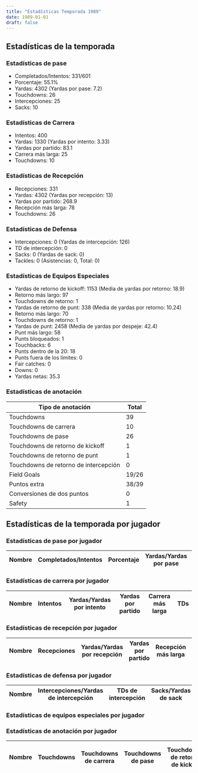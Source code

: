 ```yaml
---
title: "Estadísticas Temporada 1989"
date: 1989-01-01
draft: false
---
```


## Estadísticas de la temporada
### Estadísticas de pase
* Completados/Intentos: 331/601
* Porcentaje: 55.1%
* Yardas: 4302 (Yardas por pase: 7.2)
* Touchdowns: 26
* Intercepciones: 25
* Sacks: 10

### Estadísticas de Carrera
* Intentos: 400
* Yardas: 1330 (Yardas por intento: 3.33)
* Yardas por partido: 83.1
* Carrera más larga: 25
* Touchdowns: 10

### Estadísticas de Recepción
* Recepciones: 331
* Yardas: 4302 (Yardas por recepción: 13)
* Yardas por partido: 268.9
* Recepción más larga: 78
* Touchdowns: 26

### Estadísticas de Defensa
* Intercepciones: 0 (Yardas de intercepción: 126)
* TD de intercepción: 0
* Sacks: 0 (Yardas de sack: 0)
* Tackles: 0 (Asistencias: 0, Total: 0)

### Estadísticas de Equipos Especiales
* Yardas de retorno de kickoff: 1153 (Media de yardas por retorno: 18.9)
* Retorno más largo: 97
* Touchdowns de retorno: 1
* Yardas de retorno de punt: 338 (Media de yardas por retorno: 10.24)
* Retorno más largo: 70
* Touchdowns de retorno: 1
* Yardas de punt: 2458 (Media de yardas por despeje: 42.4)
* Punt más largo: 58
* Punts bloqueados: 1
* Touchbacks: 6
* Punts dentro de la 20: 18
* Punts fuera de los límites: 0
* Fair catches: 0
* Downs: 0
* Yardas netas: 35.3

### Estadísticas de anotación
| Tipo de anotación | Total |
|-------------------|-------|
| Touchdowns | 39 |
| Touchdowns de carrera | 10 |
| Touchdowns de pase | 26 |
| Touchdowns de retorno de kickoff | 1 |
| Touchdowns de retorno de punt | 1 |
| Touchdowns de retorno de intercepción | 0 |
| Field Goals | 19/26 |
| Puntos extra | 38/39 |
| Conversiones de dos puntos | 0 |
| Safety | 1 |

## Estadísticas de la temporada por jugador
### Estadísticas de pase por jugador
| Nombre | Completados/Intentos | Porcentaje | Yardas/Yardas por pase | TDs | Intercepciones | Sacks |
|--------|----------------------|------------|------------------------|-----|----------------|-------|


### Estadísticas de carrera por jugador
| Nombre | Intentos | Yardas/Yardas por intento | Yardas por partido | Carrera más larga | TDs |
|--------|----------|--------------------------|--------------------|-------------------|-----|


### Estadísticas de recepción por jugador
| Nombre | Recepciones | Yardas/Yardas por recepción | Yardas por partido | Recepción más larga | TDs |
|--------|-------------|----------------------------|--------------------|---------------------|-----|


### Estadísticas de defensa por jugador
| Nombre | Intercepciones/Yardas de intercepción | TDs de intercepción | Sacks/Yardas de sack | Tackles/Asistencias/Total |
|--------|--------------------------------------|---------------------|-----------------------|--------------------------|


### Estadísticas de equipos especiales por jugador
<!-- Puedes agregar aquí tablas para KickoffReturn, PuntReturn, Punting, Kicking si lo necesitas -->

### Estadísticas de anotación por jugador
| Nombre | Touchdowns | Touchdowns de carrera | Touchdowns de pase | Touchdowns de retorno de kickoff | Touchdowns de retorno de punt | Touchdowns de retorno de intercepción | Field Goals | Puntos extra | Conversiones de dos puntos | Safety |
|--------|------------|----------------|---------------------|----------------------------------|-------------------------------|----------------------------------|------------|--------------|--------------------------|--------|
